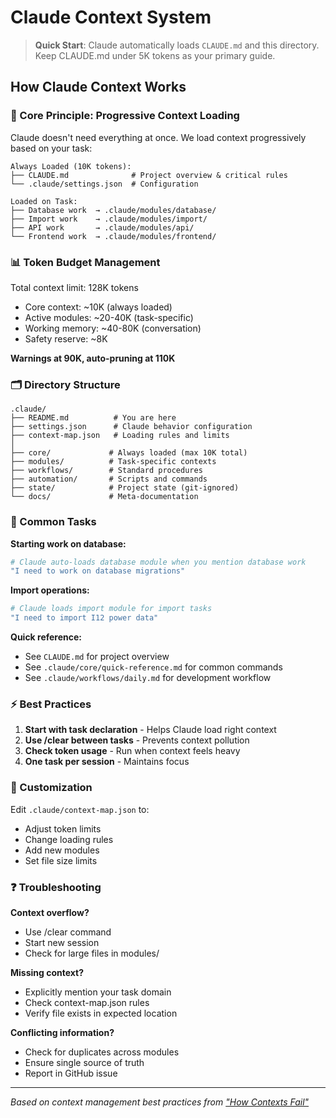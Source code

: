 # Claude Context System

> **Quick Start**: Claude automatically loads `CLAUDE.md` and this directory. Keep CLAUDE.md under 5K tokens as your primary guide.

## How Claude Context Works

### 🎯 Core Principle: Progressive Context Loading

Claude doesn't need everything at once. We load context progressively based on your task:

```
Always Loaded (10K tokens):
├── CLAUDE.md              # Project overview & critical rules
└── .claude/settings.json  # Configuration

Loaded on Task:
├── Database work  → .claude/modules/database/
├── Import work    → .claude/modules/import/
├── API work       → .claude/modules/api/
└── Frontend work  → .claude/modules/frontend/
```

### 📊 Token Budget Management

Total context limit: 128K tokens
- Core context: ~10K (always loaded)
- Active modules: ~20-40K (task-specific)
- Working memory: ~40-80K (conversation)
- Safety reserve: ~8K

**Warnings at 90K, auto-pruning at 110K**

### 🗂️ Directory Structure

```
.claude/
├── README.md          # You are here
├── settings.json      # Claude behavior configuration
├── context-map.json   # Loading rules and limits
│
├── core/             # Always loaded (max 10K total)
├── modules/          # Task-specific contexts
├── workflows/        # Standard procedures
├── automation/       # Scripts and commands
├── state/            # Project state (git-ignored)
└── docs/             # Meta-documentation
```

### 🚀 Common Tasks

**Starting work on database:**
```bash
# Claude auto-loads database module when you mention database work
"I need to work on database migrations"
```

**Import operations:**
```bash
# Claude loads import module for import tasks
"I need to import I12 power data"
```

**Quick reference:**
- See `CLAUDE.md` for project overview
- See `.claude/core/quick-reference.md` for common commands
- See `.claude/workflows/daily.md` for development workflow

### ⚡ Best Practices

1. **Start with task declaration** - Helps Claude load right context
2. **Use /clear between tasks** - Prevents context pollution  
3. **Check token usage** - Run when context feels heavy
4. **One task per session** - Maintains focus

### 🔧 Customization

Edit `.claude/context-map.json` to:
- Adjust token limits
- Change loading rules
- Add new modules
- Set file size limits

### ❓ Troubleshooting

**Context overflow?**
- Use /clear command
- Start new session
- Check for large files in modules/

**Missing context?**
- Explicitly mention your task domain
- Check context-map.json rules
- Verify file exists in expected location

**Conflicting information?**
- Check for duplicates across modules
- Ensure single source of truth
- Report in GitHub issue

---

*Based on context management best practices from ["How Contexts Fail"](https://www.dbreunig.com/2025/06/22/how-contexts-fail-and-how-to-fix-them.html)*